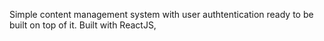 Simple content management system with user authtentication ready to be built on top of it. Built with ReactJS,
